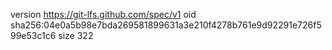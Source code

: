 version https://git-lfs.github.com/spec/v1
oid sha256:04e0a5b98e7bda269581899631a3e210f4278b761e9d92291e726f599e53c1c6
size 322
